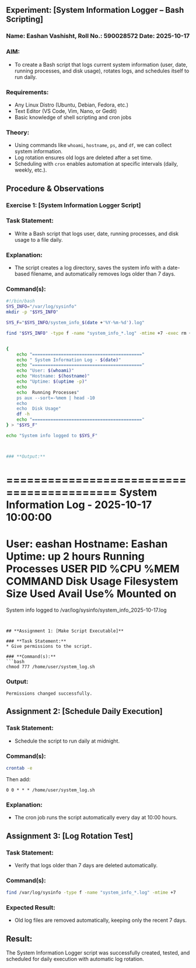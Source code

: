 ## **Experiment: [System Information Logger – Bash Scripting]**  
### Name: Eashan Vashisht, Roll No.: 590028572   Date: 2025-10-17  



### **AIM:**  
* To create a Bash script that logs current system information (user, date, running processes, and disk usage), rotates logs, and schedules itself to run daily.


### **Requirements:**  
* Any Linux Distro (Ubuntu, Debian, Fedora, etc.)  
* Text Editor (VS Code, Vim, Nano, or Gedit)  
* Basic knowledge of shell scripting and cron jobs  


### **Theory:**   
* Using commands like `whoami`, `hostname`, `ps`, and `df`, we can collect system information.  
* Log rotation ensures old logs are deleted after a set time.  
* Scheduling with `cron` enables automation at specific intervals (daily, weekly, etc.).  


## **Procedure & Observations**

### **Exercise 1: [System Information Logger Script]**

### **Task Statement:**  
* Write a Bash script that logs user, date, running processes, and disk usage to a file daily.  

### **Explanation:**  
* The script creates a log directory, saves the system info with a date-based filename, and automatically removes logs older than 7 days.


### **Command(s):**
``` bash
#!/bin/bash
SYS_INFO="/var/log/sysinfo"
mkdir -p "$SYS_INFO"

SYS_F="$SYS_INFO/system_info_$(date +'%Y-%m-%d').log"

find "$SYS_INFO" -type f -name "system_info_*.log" -mtime +7 -exec rm {} \;


{
    echo "=========================================="
    echo " System Information Log - $(date)"
    echo "=========================================="
    echo "User: $(whoami)"
    echo "Hostname: $(hostname)"
    echo "Uptime: $(uptime -p)"
    echo
    echo  Running Processes"
    ps aux --sort=-%mem | head -10
    echo
    echo  Disk Usage"
    df -h
    echo "=========================================="
} > "$SYS_F"

echo "System info logged to $SYS_F"



### **Output:**
```
==========================================
 System Information Log - 2025-10-17 10:00:00
==========================================
User: eashan
Hostname: Eashan
Uptime: up 2 hours
 Running Processes
USER       PID %CPU %MEM COMMAND
 Disk Usage
Filesystem      Size  Used Avail Use% Mounted on
==========================================
System info logged to /var/log/sysinfo/system_info_2025-10-17.log
```


## **Assignment 1: [Make Script Executable]**

### **Task Statement:**  
* Give permissions to the script.

### **Command(s):**
```bash
chmod 777 /home/user/system_log.sh
```

### **Output:**
```
Permissions changed successfully.
```


## **Assignment 2: [Schedule Daily Execution]**

### **Task Statement:**  
* Schedule the script to run daily at midnight.

### **Command(s):**
```bash
crontab -e
```
Then add:
```
0 0 * * * /home/user/system_log.sh
```

### **Explanation:**  
* The cron job runs the script automatically every day at 10:00 hours.


## **Assignment 3: [Log Rotation Test]**

### **Task Statement:**  
* Verify that logs older than 7 days are deleted automatically.

### **Command(s):**
```bash
find /var/log/sysinfo -type f -name "system_info_*.log" -mtime +7
```

### **Expected Result:**  
* Old log files are removed automatically, keeping only the recent 7 days.


## **Result:**  
 The System Information Logger script was successfully created, tested, and scheduled for daily execution with automatic log rotation.